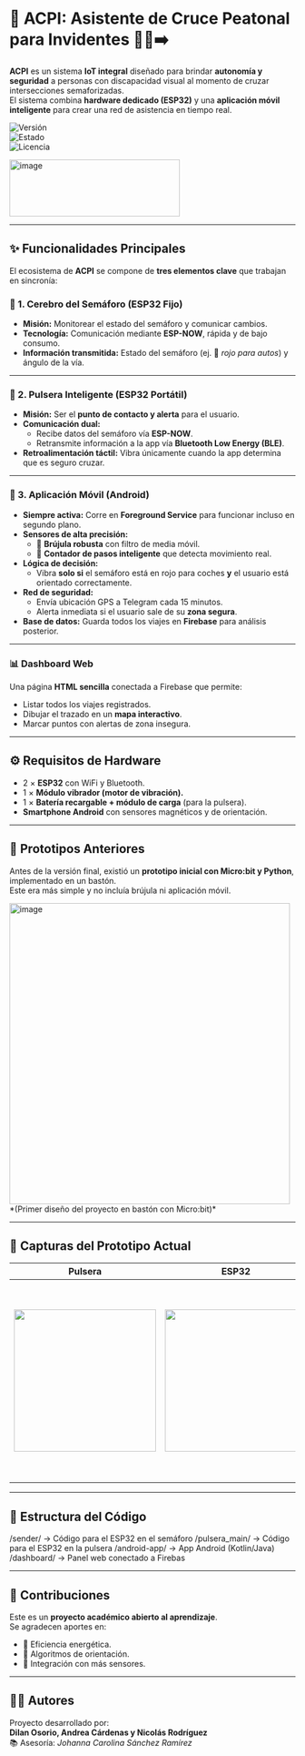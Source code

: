 # 🚦 ACPI: Asistente de Cruce Peatonal para Invidentes 👨‍🦯➡️

**ACPI** es un sistema **IoT integral** diseñado para brindar **autonomía y seguridad** a personas con discapacidad visual al momento de cruzar intersecciones semaforizadas.  
El sistema combina **hardware dedicado (ESP32)** y una **aplicación móvil inteligente** para crear una red de asistencia en tiempo real.

![Versión](https://img.shields.io/badge/versión-2.0.5-blue)  
![Estado](https://img.shields.io/badge/estado-en%20prototipo-yellow)  
![Licencia](https://img.shields.io/badge/licencia-MIT-green)  

<img width="300" height="100" alt="image" src="(https://github.com/user-attachments/assets/5ae23bf0-dc78-44a2-8649-234e68ff17b6" />



---

## ✨ Funcionalidades Principales

El ecosistema de **ACPI** se compone de **tres elementos clave** que trabajan en sincronía:

### 🧠 1. Cerebro del Semáforo (ESP32 Fijo)
- **Misión:** Monitorear el estado del semáforo y comunicar cambios.  
- **Tecnología:** Comunicación mediante **ESP-NOW**, rápida y de bajo consumo.  
- **Información transmitida:** Estado del semáforo (ej. 🚦 *rojo para autos*) y ángulo de la vía.  

---

### 👋 2. Pulsera Inteligente (ESP32 Portátil)
- **Misión:** Ser el **punto de contacto y alerta** para el usuario.  
- **Comunicación dual:**  
  - Recibe datos del semáforo vía **ESP-NOW**.  
  - Retransmite información a la app vía **Bluetooth Low Energy (BLE)**.  
- **Retroalimentación táctil:** Vibra únicamente cuando la app determina que es seguro cruzar.  

---

### 📱 3. Aplicación Móvil (Android)
- **Siempre activa:** Corre en **Foreground Service** para funcionar incluso en segundo plano.  
- **Sensores de alta precisión:**  
  - 📍 **Brújula robusta** con filtro de media móvil.  
  - 🚶 **Contador de pasos inteligente** que detecta movimiento real.  
- **Lógica de decisión:**  
  - Vibra **solo si** el semáforo está en rojo para coches **y** el usuario está orientado correctamente.  
- **Red de seguridad:**  
  - Envía ubicación GPS a Telegram cada 15 minutos.  
  - Alerta inmediata si el usuario sale de su **zona segura**.  
- **Base de datos:** Guarda todos los viajes en **Firebase** para análisis posterior.  

---

### 📊 Dashboard Web
Una página **HTML sencilla** conectada a Firebase que permite:  
- Listar todos los viajes registrados.  
- Dibujar el trazado en un **mapa interactivo**.  
- Marcar puntos con alertas de zona insegura.  

---

## ⚙️ Requisitos de Hardware
- 2 × **ESP32** con WiFi y Bluetooth.  
- 1 × **Módulo vibrador (motor de vibración).**  
- 1 × **Batería recargable + módulo de carga** (para la pulsera).  
- **Smartphone Android** con sensores magnéticos y de orientación.  

---

## 🧪 Prototipos Anteriores
Antes de la versión final, existió un **prototipo inicial con Micro:bit y Python**, implementado en un bastón.  
Este era más simple y no incluía brújula ni aplicación móvil.  

<img width="494" height="529" alt="image" src="https://github.com/user-attachments/assets/4720d02c-78aa-47c8-bcb3-a7cb67a1c43c" />  
*(Primer diseño del proyecto en bastón con Micro:bit)*  

---

## 📸 Capturas del Prototipo Actual
| Pulsera | ESP32 | Aplicación | Espacio de trabajo |
|---------|-------|------------|---------------------|
| <img width="250" src="https://github.com/user-attachments/assets/e34938da-208f-4bd1-ba17-537f4fd0d4ba" /> | <img width="250" src="https://github.com/user-attachments/assets/de0256ff-53d7-4e37-957a-6dc584ca8b16" /> | <img width="350" src="https://github.com/user-attachments/assets/32727e58-22cc-4f1b-8db5-713ccf9a367d" /> | <img width="250" src="https://github.com/user-attachments/assets/16a6f681-7dcb-4a7b-b878-278d1721fa58" /> |

---

## 🧩 Estructura del Código

/sender/ -> Código para el ESP32 en el semáforo
/pulsera_main/ -> Código para el ESP32 en la pulsera
/android-app/ -> App Android (Kotlin/Java)
/dashboard/ -> Panel web conectado a Firebas


---

## 🤝 Contribuciones
Este es un **proyecto académico abierto al aprendizaje**.  
Se agradecen aportes en:  
- 🔋 Eficiencia energética.  
- 🧭 Algoritmos de orientación.  
- 📡 Integración con más sensores.  

---

## 🧑‍💻 Autores
Proyecto desarrollado por:  
**Dilan Osorio, Andrea Cárdenas y Nicolás Rodríguez**  
📚 Asesoría: *Johanna Carolina Sánchez Ramírez*  
